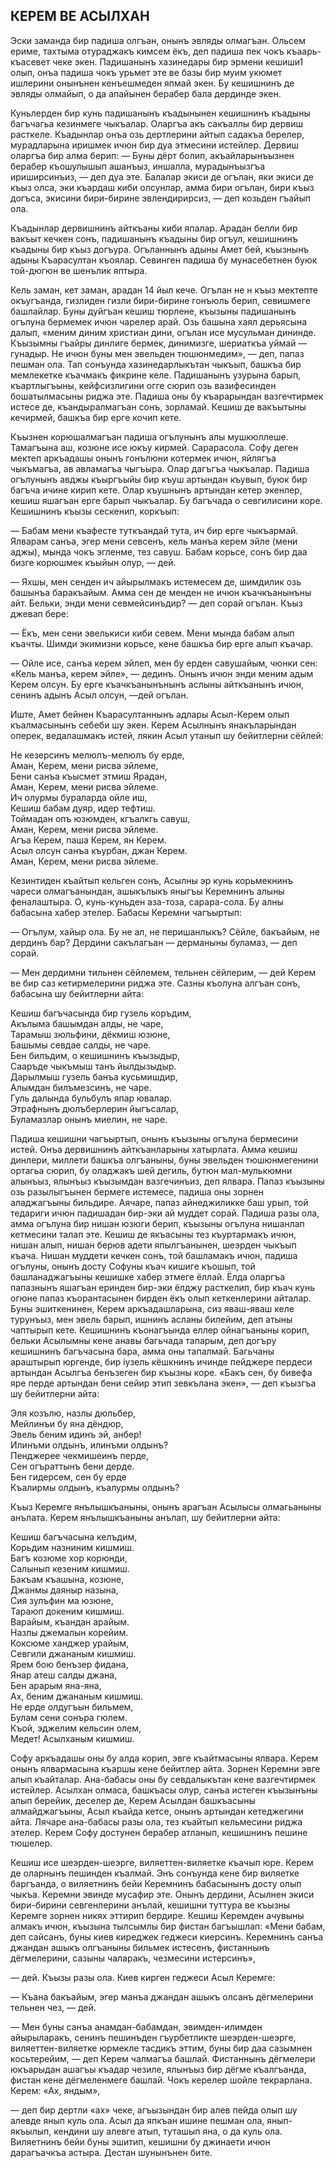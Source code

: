 ## КЕРЕМ ВЕ АСЫЛХАН

Эски заманда бир падиша олгъан, онынъ эвляды олмагъан.
Ольсем ериме, тахтыма отураджакъ кимсем ёкъ, деп падиша пек чокъ къаарь-къасевет чеке экен.
Падишанынъ хазинедары бир эрмени кешиши1 олып, онъа падиша чокъ урьмет эте ве базы бир муим укюмет ишлерини онынънен кенъешмеден япмай экен.
Бу кешишнинъ де эвляды олмайып, о да апайынен берабер бала дердинде экен.

Куньлерден бир кунь падишанынъ къадынынен кешишнинъ къадыны багъчагьа кезинмеге чыкъалар.
Оларгъа акъ сакъаллы бир дервиш расткеле.
Къадынлар онъа озь дертлерини айтып садакъа берелер, мурадларына иришмек ичюн бир дуа этмесини истейлер.
Дервиш оларгъа бир алма берип: — Буны дёрт болип, акъайларынъызнен берабер къошулышып ашанъыз, иншалла, мурадынъызгъа ириширсинъиз, — деп дуа эте.
Балалар экиси де огълан, яки экиси де къыз олса, эки къардаш киби олсунлар, амма бири огълан, бири къыз догъса, экисини бири-бирине эвлендирирсиз, — деп козьден гъайып ола.

Къадынлар дервишнинъ айткъаны киби япалар.
Арадан белли бир вакъыт кечкен сонъ, падишанынъ къадыны бир огъул, кешишнинъ къадыны бир къыз догъура.
Огъланнынъ адыны Амет бей, къызнынъ адыны Къарасултан къоялар.
Севинген падиша бу мунасебетнен буюк той-дюгюн ве шенълик яптыра.

Кель заман, кет заман, арадан 14 йыл кече.
Огълан не н къыз мектепте окъугъанда, гизлиден гизли бири-бирине гонъюль берип, севишмеге башлайлар.
Буны дуйгъан кешиш тюрлене, къызыны падишанынъ огълуна бермемек ичюн чарелер арай.
Озь башына хаял дерьясына далып, «меним диним христиан дини, огълан исе мусульман дининде.
Къызымны гъайры динлиге бермек, динимизге, шериаткъа уймай — гунадыр.
Не ичюн буны мен эвельден тюшюнмедим», — деп, папаз пешман ола.
Тап сонъунда хазинедарлыкътан чыкъып, башкъа бир мемлекетке къачмакъ фикрине келе.
Падишанынъ узурына барып, къартлыгъыны, кейфсизлигини огге сюрип озь вазифесинден бошатылмасыны риджа эте.
Падиша оны бу къарарындан вазгечтирмек истесе де, къандыралмагъан сонъ, зорламай.
Кешиш де вакъытыны кечирмей, башкъа бир ерге кочип кете.

Къызнен корюшалмагъан падиша огълунынъ алы мушкюллеше.
Тамагъына аш, козюне исе юкъу кирмей.
Сарарасола.
Софу деген мектеп аркъадашы онынъ гонълюни котермек ичюн, яйлягъа чыкъмагъа, ав авламагъа чыгъыра.
Олар дагъгъа чыкъалар.
Падиша огълунынъ авджы къыргъыйы бир къуш артындан къувып, буюк бир багъча ичине кирип кете.
Олар къушнынъ артындан кетер экенлер, кешиш яшагъан ерге барып чыкъалар.
Бу багъчада о севгилисини коре.
Кешишнинъ къызы сескенип, коркъып:

— Бабам мени къафесте туткъандай тута, ич бир ерге чыкъармай.
Ялварам санъа, эгер мени севсенъ, кель манъа керем эйле (мени аджы), мында чокъ эгленме, тез савуш.
Бабам корьсе, сонъ бир даа бизге корюшмек къыйын олур, — дей.

— Яхшы, мен сенден ич айырылмакъ истемесем де, шимдилик озь башынъа баракъайым.
Амма сен де менден не ичюн къачкъанынъны айт.
Бельки, энди мени севмейсинъдир? — деп сорай огълан.
Къыз джевап бере:

— Ёкъ, мен сени эвелькиси киби севем.
Мени мында бабам алып къачты.
Шимди экимизни корьсе, кене башкъа бир ерге алып къачар.

— Ойле исе, санъа керем эйлеп, мен бу ерден савушайым, чюнки сен: «Кель манъа, керем эйле», — дединъ.
Онынъ ичюн энди меним адым Керем олсун.
Бу ерге къачкъанынънынъ аслыны айткъанынъ ичюн, сенинъ адынъ Асыл олсун, —дей огълан.

Иште, Амет бейнен Къарасултаннынъ адлары Асыл-Керем олып къалмасынынъ себеби шу экен.
Керем Асылнынъ янакъларындан оперек, ведалашмакъ истей, лякин Асыл утанып шу бейитлерни сёйлей:

Не кезерсинъ мелюлъ-мелюлъ бу ерде,  
Аман, Керем, мени рисва эйлеме,  
Бени санъа къысмет этмиш Ярадан,  
Аман, Керем, мени рисва эйлеме.  
Ич олурмы бураларда ойле иш,  
Кешиш бабам дуяр, идер тефтиш.  
Тоймадан опъ юзюмден, кгъалкгь савуш,  
Аман, Керем, мени рисва эйлеме.  
Агъа Керем, паша Керем, ян Керем.  
Асыл олсун санъа къурбан, джан Керем.  
Аман, Керем, мени рисва эйлеме.

Кезинтиден къайтып кельген сонъ, Асылны эр кунь корьмекнинъ чареси олмагъанындан, ашыкълыкъ яныгъы Керемнинъ алыны феналаштыра.
О, кунь-куньден аза-тоза, сарара-сола.
Бу алны бабасына хабер этелер.
Бабасы Керемни чагъыртып:

— Огълум, хайыр ола.
Бу не ал, не перишанлыкъ?
Сёйле, бакъайым, не дердинъ бар?
Дердини сакълагъан — дерманыны буламаз, — деп сорай.

— Мен дердимни тильнен сёйлемем, тельнен сёйлерим, — дей Керем ве бир саз кетирмелерини риджа эте.
Сазны къолуна алгъан сонъ, бабасына шу бейитлерни айта:

Кешиш багъчасында бир гузель коръдим,  
Акълыма башымдан алды, не чаре,  
Тарамыш зюльфини, дёкмиш юзюне,  
Башымы севдае салды, не чаре.  
Бен билъдим, о кешишнинъ къызыдыр,  
Сааръде чыкъмыш танъ йылдызыдыр.  
Дарылмыш гузель банъа кусьмишдир,  
Алымдан билъмезсинъ, не чаре.  
Гуль далында бульбулъ япар ювалар.  
Этрафнынъ дюлъберлерин йыгъсалар,  
Буламазлар онынъ миелин, не чаре.

Падиша кешишни чагъыртып, онынъ къызыны огълуна бермесини истей.
Онъа дервишнинъ айткъанларыны хатырлата.
Амма кешиш динлери, миллети башкъа олгъаныны, буны эвельден тюшюнмегенини ортагьа сюрип, бу оладжакъ шей дегиль, бутюн мал-мулькюмни алынъыз, ялынъыз къызымдан вазгечинъиз, деп ялвара.
Папаз къызыны озь разылыгъынен бермеге истемесе, падиша оны зорнен аладжагъыны бильдире.
Аячаре, папаз айнеджиликке баш урып, той тедариги ичюн падишадан бир-эки ай муддет сорай.
Падиша разы ола, амма огълуна бир нишан юзюги берип, къызыны огълуна нишанлап кетмесини талап эте.
Кешиш де якъасыны тез къуртармакъ ичюн, нишан алып, нишан берюв адети япылгъанынен, шеэрден чыкъып къача.
Нишан муддети кечкен сонъ, той башламакъ ичюн, падиша огълуны, онынъ досту Софуны къач кишиге къошып, той башланаджагъыны кешишке хабер этмеге ёллай.
Ёлда оларгъа папазнынъ яшагъан еринден бир-эки ёлджу расткелип, бир къач кунь огюне папаз къорантасынен бирден ёкъ олып кеткенлерини айталар.
Буны эшиткенинен, Керем аркъадашларына, сиз яваш-яваш келе турунъыз, мен эвель барып, ишнинъ асланы билейим, деп атыны чаптырып кете.
Кешишнинъ къонагъында еллер ойнагъаныны корип, бельки Асылымны кене анавы багьчада тапарым, деп догъру кешишнинъ багъчасына бара, амма оны тапалмай.
Багьчаны араштырып юргенде, бир іузель кёшкнинъ ичинде пейджере пердеси артындан Асылгъа бенъзеген бир къызны коре.
«Бакъ сен, бу бивефа яре перде артындан бени сейир этип зевкълана экен», — деп къызгъа шу бейитлерни айта:

Эля козълю, назлы дюльбер,  
Мейлинъи бу яна дёндюр,  
Эвель беним идинъ эй, анбер!  
Илинъми олдынъ, илинъми олдынъ?  
Пенджерее чекмишеинъ перде,  
Сен огъраттынъ бени дерде.  
Бен гидерсем, сен бу ерде  
Къалирмы олдынъ, къалурмы олдынъ?

Къыз Керемге янълышкъаныны, онынъ арагъан Асылысы олмагьаныны анълата.
Керем янълышкъаныны анълап, шу бейитлерни айта:

Кешиш багъчасына келъдим,  
Корьдим назниним кишмиш.  
Багъ козюме хор корюнди,  
Салынып кезеним кишмиш.  
Бакъам къашына, козюне,  
Джанмы даяныр назына,  
Сия зулъфин ма юзюне,  
Тараюп докеним кишмиш.  
Варайым, къандан арайым.  
Назлы джемалын корейим.  
Коксюме ханджер урайым,  
Севгили джананым кишмиш.  
Ярем бою бенъзер фидана,  
Янар атеш салды джана,  
Бен арарым яна-яна,  
Ах, беним джананым кишмиш.  
Не ерде олдугъын бильмем,  
Булам сени сонъра гюлем.  
Къой, эджелим кельсин олем,  
Медет!
Асылханым кишмиш.

Софу аркъадашы оны бу алда корип, эвге къайтмасыны ялвара.
Керем онынъ ялвармасына къаршы кене бейитлер айта.
Зорнен Керемни эвге алып къайталар.
Ана-бабасы оны бу севдалыкътан кене вазгечтирмек истейлер.
Асылхан олмаса, башкъасы олур, санъа истеген къызынъны алып берейик, деселер де, Керем Асылдан башкъасыны алмайджагъыны, Асыл къайда кетсе, онынъ артындан кетеджегини айта.
Лячаре ана-бабасы разы ола, тез къайтып кельмесини риджа этелер.
Керем Софу достунен берабер атланып, кешишнинъ пешине тюшелер.

Кешиш исе шеэрден-шеэрге, виляеттен-виляетке къачып юре.
Керем де оларнынъ пешинден къалмай.
Энъ сонъунда кене бир виляетке баргъанда, о виляетнинъ бейи Керемнинъ бабасынынъ досту олып чыкъа.
Керемни эвинде мусафир эте.
Онынъ дердини, Асылнен экиси бири-бирини севгенлерини анълай, кешишни туттура ве къызны Керемге зорнен никях эттирип бердире.
Кешиш Керемден ачувыны алмакъ ичюн, къызына тылсымлы бир фистан багъышлап: «Мени бабам, деп сайсанъ, буны киев киреджек геджеси киерсинъ.
Керемнинъ санъа джандан ашыкъ олгъаныны бильмек истесенъ, фистаннынъ дёгмелерини, сазыны чаларакъ, чезмесини истерсинъ»,

— дей.
Къызы разы ола.
Киев кирген геджеси Асыл Керемге:

— Къана бакъайым, эгер манъа джандан ашыкъ олсанъ дёгмелерини тельнен чез, — дей.

— Мен буны санъа анамдан-бабамдан, эвимден-илимден айырыларакъ, сенинъ пешинъден гъурбетликте шеэрден-шеэрге, виляеттен-виляетке юрмекле тасдикъ эттим, буны бир даа сазымнен косьтерейим, — деп Керем чалмагъа башлай.
Фистаннынъ дёгмелери юкъарыдан ашагъы къадар чезиле, ялынъыз бир дёгме къалгъанда, фистан кене дёгмеленмеге башлай.
Чокъ керелер шойле текрарлана.
Керем: «Ах, яндым»,

— деп бир дертли «ах» чеке, агъызындан бир алев пейда олып шу алевде янып куль ола.
Асыл да япкъан ишине пешман ола, янып-якъылып, кендини шу алевге атып, туташып яна, о да куль ола.
Виляетнинъ бейи буны эшитип, кешишни бу джинаети ичюн дарагъачкъа астыра.
Дестан шунынънен бите.
